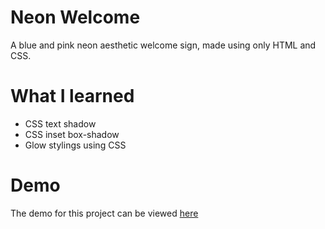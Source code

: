 # Neon Welcome

A blue and pink neon aesthetic welcome sign, made using only HTML and CSS.

# What I learned

- CSS text shadow
- CSS inset box-shadow
- Glow stylings using CSS

# Demo

The demo for this project can be viewed [here](https://orangegrove1955.github.io/neon-welcome/)
